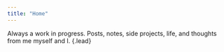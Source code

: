 ```yaml
---
title: "Home"
---
```


Always a work in progress. Posts, notes, side projects, life, and thoughts from me myself and I.
{.lead}